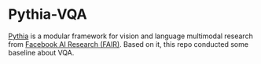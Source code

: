 # Pythia-VQA

[Pythia](https://github.com/facebookresearch/pythia) is a modular framework for vision and language multimodal research from [Facebook AI Research (FAIR)](https://github.com/facebookresearch). Based on it, this repo conducted some baseline about VQA.
